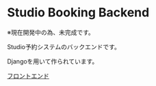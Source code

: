 # Studio Booking Backend

※現在開発中の為、未完成です。

Studio予約システムのバックエンドです。

Djangoを用いて作られています。

[フロントエンド](https://github.com/sasorizaryuseigun/studio-booking-frontend)

